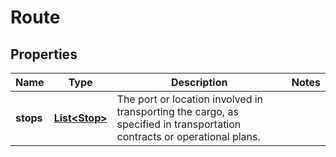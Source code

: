 # Route

## Properties
Name | Type | Description | Notes
------------ | ------------- | ------------- | -------------
**stops** | [**List&lt;Stop&gt;**](Stop.md) | The port or location involved in transporting the cargo, as specified in transportation contracts or operational plans. | 
